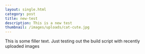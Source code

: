 ```yaml
---
layout: single.html
category: post
title: new-test
description: This is a new test
thumbnail: /images/uploads/cat-cute.jpg
---
```

This is some filler text. Just testing out the build script with recently uploaded images
